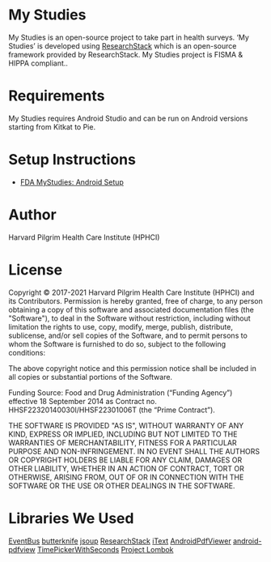 # My Studies
My Studies is an open-source project to take part in health surveys. ‘My Studies’ is developed using [ResearchStack](https://github.com/ResearchStack/ResearchStack) which is an open-source framework provided by ResearchStack.
My Studies project is FISMA & HIPPA compliant..
# Requirements
My Studies requires Android Studio and can be run on Android versions starting from Kitkat to Pie.
# Setup Instructions
- [FDA MyStudies: Android Setup](https://www.labkey.org/FDAMyStudiesHelp/wiki-page.view?name=setupInstructions#android)

# Author
Harvard Pilgrim Health Care Institute (HPHCI)
# License
Copyright © 2017-2021 Harvard Pilgrim Health Care Institute (HPHCI) and its Contributors.
Permission is hereby granted, free of charge, to any person obtaining a copy of this software and
associated documentation files (the "Software"), to deal in the Software without restriction, including
without limitation the rights to use, copy, modify, merge, publish, distribute, sublicense, and/or sell copies of the Software, and to permit persons to whom the Software is furnished to do so, subject to the following conditions:

The above copyright notice and this permission notice shall be included in all copies or substantial
portions of the Software.

Funding Source: Food and Drug Administration (“Funding Agency”) effective 18 September 2014 as Contract no. HHSF22320140030I/HHSF22301006T (the “Prime Contract”).

THE SOFTWARE IS PROVIDED "AS IS", WITHOUT WARRANTY OF ANY KIND, EXPRESS OR
IMPLIED, INCLUDING BUT NOT LIMITED TO THE WARRANTIES OF MERCHANTABILITY,
FITNESS FOR A PARTICULAR PURPOSE AND NON-INFRINGEMENT. IN NO EVENT SHALL
THE AUTHORS OR COPYRIGHT HOLDERS BE LIABLE FOR ANY CLAIM, DAMAGES OR
OTHER LIABILITY, WHETHER IN AN ACTION OF CONTRACT, TORT OR OTHERWISE,
ARISING FROM, OUT OF OR IN CONNECTION WITH THE SOFTWARE OR THE USE OR
OTHER DEALINGS IN THE SOFTWARE.

# Libraries We Used
[EventBus](https://github.com/greenrobot/EventBus)
[butterknife](https://github.com/JakeWharton/butterknife)
[jsoup](https://mvnrepository.com/artifact/org.jsoup/jsoup/1.9.2)
[ResearchStack](https://github.com/ResearchStack/ResearchStack)
[iText](https://github.com/itext/itextpdf/releases/tag/5.5.10)
[AndroidPdfViewer](https://github.com/barteksc/AndroidPdfViewer)
[android-pdfview](https://github.com/JoanZapata/android-pdfview)
[TimePickerWithSeconds](https://github.com/IvanKovac/TimePickerWithSeconds)
[Project Lombok](https://mvnrepository.com/artifact/org.projectlombok/lombok/1.14.8)



